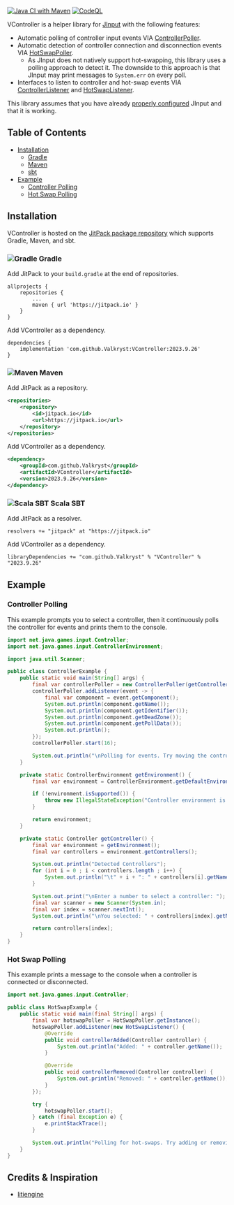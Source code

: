 [![Java CI with Maven](https://github.com/Valkryst/VController/actions/workflows/maven.yml/badge.svg)](https://github.com/Valkryst/VController/actions/workflows/maven.yml)
[![CodeQL](https://github.com/Valkryst/VController/actions/workflows/codeql.yml/badge.svg)](https://github.com/Valkryst/VController/actions/workflows/codeql.yml)

VController is a helper library for [JInput](https://github.com/jinput/jinput) with the following features:

* Automatic polling of controller input events VIA [ControllerPoller](https://github.com/Valkryst/VController/blob/master/src/main/java/com/valkryst/VController/ControllerListener.java).
* Automatic detection of controller connection and disconnection events VIA [HotSwapPoller](https://github.com/Valkryst/VController/blob/master/src/main/java/com/valkryst/VController/HotSwapPoller.java).
  * As JInput does not natively support hot-swapping, this library uses a polling approach to detect it. The downside to this approach is that JInput may print messages to `System.err` on every poll. 
* Interfaces to listen to controller and hot-swap events VIA [ControllerListener](https://github.com/Valkryst/VController/blob/master/src/main/java/com/valkryst/VController/ControllerListener.java) and [HotSwapListener](https://github.com/Valkryst/VController/blob/master/src/main/java/com/valkryst/VController/HotSwapListener.java).

This library assumes that you have already [properly configured](https://jinput.github.io/jinput/) JInput and that it is working.

## Table of Contents

* [Installation](https://github.com/Valkryst/VController#installation)
    * [Gradle](https://github.com/Valkryst/VController#-gradle)
    * [Maven](https://github.com/Valkryst/VController#-maven)
    * [sbt](https://github.com/Valkryst/VController#-scala-sbt)
* [Example](https://github.com/Valkryst/VController#example)
  * [Controller Polling](https://github.com/Valkryst/VController#controller-polling) 
  * [Hot Swap Polling](https://github.com/Valkryst/VController#hot-swap-polling) 

## Installation

VController is hosted on the [JitPack package repository](https://jitpack.io/#Valkryst/VController)
which supports Gradle, Maven, and sbt.

### ![Gradle](https://i.imgur.com/qtc6bXq.png?1) Gradle

Add JitPack to your `build.gradle` at the end of repositories.

```
allprojects {
	repositories {
		...
		maven { url 'https://jitpack.io' }
	}
}
```

Add VController as a dependency.

```
dependencies {
	implementation 'com.github.Valkryst:VController:2023.9.26'
}
```

### ![Maven](https://i.imgur.com/2TZzobp.png?1) Maven

Add JitPack as a repository.

``` xml
<repositories>
    <repository>
        <id>jitpack.io</id>
        <url>https://jitpack.io</url>
    </repository>
</repositories>
```
Add VController as a dependency.

```xml
<dependency>
    <groupId>com.github.Valkryst</groupId>
    <artifactId>VController</artifactId>
    <version>2023.9.26</version>
</dependency>
```

### ![Scala SBT](https://i.imgur.com/Nqv3mVd.png?1) Scala SBT

Add JitPack as a resolver.

```
resolvers += "jitpack" at "https://jitpack.io"
```

Add VController as a dependency.

```
libraryDependencies += "com.github.Valkryst" % "VController" % "2023.9.26"
```

## Example

### Controller Polling

This example prompts you to select a controller, then it continuously polls the controller for events and prints them to the console.

```java
import net.java.games.input.Controller;
import net.java.games.input.ControllerEnvironment;

import java.util.Scanner;

public class ControllerExample {
    public static void main(String[] args) {
        final var controllerPoller = new ControllerPoller(getController());
        controllerPoller.addListener(event -> {
            final var component = event.getComponent();
            System.out.println(component.getName());
            System.out.println(component.getIdentifier());
            System.out.println(component.getDeadZone());
            System.out.println(component.getPollData());
            System.out.println();
        });
        controllerPoller.start(16);

        System.out.println("\nPolling for events. Try moving the controller's joysticks and pressing its buttons.");
    }

    private static ControllerEnvironment getEnvironment() {
        final var environment = ControllerEnvironment.getDefaultEnvironment();

        if (!environment.isSupported()) {
            throw new IllegalStateException("Controller environment is not supported.");
        }

        return environment;
    }

    private static Controller getController() {
        final var environment = getEnvironment();
        final var controllers = environment.getControllers();

        System.out.println("Detected Controllers");
        for (int i = 0 ; i < controllers.length ; i++) {
            System.out.println("\t" + i + ": " + controllers[i].getName());
        }

        System.out.print("\nEnter a number to select a controller: ");
        final var scanner = new Scanner(System.in);
        final var index = scanner.nextInt();
        System.out.println("\nYou selected: " + controllers[index].getName());

        return controllers[index];
    }
}
```

### Hot Swap Polling

This example prints a message to the console when a controller is connected or disconnected.

```java
import net.java.games.input.Controller;

public class HotSwapExample {
    public static void main(final String[] args) {
        final var hotswapPoller = HotSwapPoller.getInstance();
        hotswapPoller.addListener(new HotSwapListener() {
            @Override
            public void controllerAdded(Controller controller) {
                System.out.println("Added: " + controller.getName());
            }

            @Override
            public void controllerRemoved(Controller controller) {
                System.out.println("Removed: " + controller.getName());
            }
        });

        try {
            hotswapPoller.start();
        } catch (final Exception e) {
            e.printStackTrace();
        }

        System.out.println("Polling for hot-swaps. Try adding or removing a controller.");
    }
}
```

## Credits & Inspiration

* [litiengine](https://github.com/gurkenlabs/litienginehttps://github.com/gurkenlabs/litiengine)
